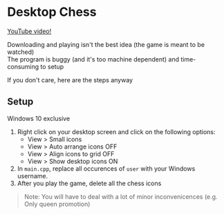 # Desktop Chess
[YouTube video!](https://youtu.be/fsC_hRBJo9c)

Downloading and playing isn't the best idea (the game is meant to be watched)<br>
The program is buggy (and it's too machine dependent) and time-consuming to setup

If you don't care, here are the steps anyway

## Setup
Windows 10 exclusive
1. Right click on your desktop screen and click on the following options:
   - View > Small icons
   - View > Auto arrange icons OFF
   - View > Align icons to grid OFF
   - View > Show desktop icons ON
2. In `main.cpp`, replace all occurences of `user` with your Windows username.
3. After you play the game, delete all the chess icons

> Note: You will have to deal with a lot of minor inconvenicences (e.g. Only queen promotion)
